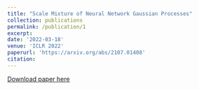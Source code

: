 ```yaml
---
title: "Scale Mixture of Neural Network Gaussian Processes"
collection: publications
permalink: /publication/1
excerpt: 
date: '2022-03-18'
venue: 'ICLR 2022'
paperurl: 'https://arxiv.org/abs/2107.01408'
citation: 
---
```


[Download paper here](https://arxiv.org/pdf/2107.01408.pdf)

